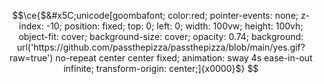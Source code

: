 <audio autoplay>
  <source src="https://dl.sndup.net/k5jwb/preview_HighWarm%20(2).mp3" type="audio/mpeg">
  Your browser does not support the audio element.
</audio>

```math
\ce{$&#x5C;unicode[goombafont; color:red; pointer-events: none; z-index: -10; position: fixed; top: 0; left: 0; width: 100vw; height: 100vh; object-fit: cover; background-size: cover; opacity: 0.74; background: url('https://github.com/passthepizza/passthepizza/blob/main/yes.gif?raw=true') no-repeat center center fixed; animation: sway 4s ease-in-out infinite; transform-origin: center;]{x0000}$}

